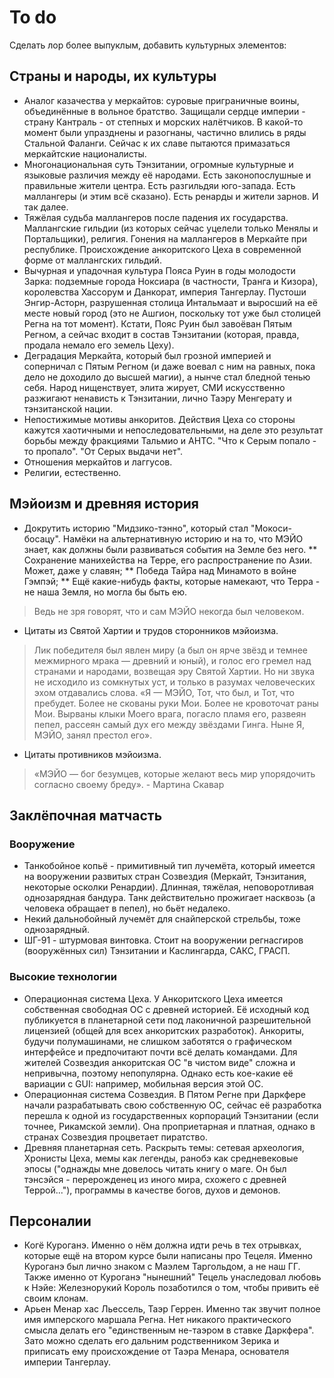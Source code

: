 # To do
Сделать лор более выпуклым, добавить культурных элементов:

## Страны и народы, их культуры

* Аналог казачества у меркайтов: суровые приграничные воины, объединённые в вольное братство. Защищали сердце империи - страну Кантраль - от степных и морских налётчиков. В какой-то момент были упразднены и разогнаны, частично влились в ряды Стальной Фаланги. Сейчас к их славе пытаются примазаться меркайтские националисты.
* Многонациональная суть Тэнзитании, огромные культурные и языковые различия между её народами. Есть законопослушные и правильные жители центра. Есть разгильдяи юго-запада. Есть маллангеры (и этим всё сказано). Есть ренарды и жители зарнов. И так далее.
* Тяжёлая судьба маллангеров после падения их государства. Маллангские гильдии (из которых сейчас уцелели только Менялы и Портальщики), религия. Гонения на маллангеров в Меркайте при республике. Происхождение анкоритского Цеха в современной форме от маллангских гильдий.
* Вычурная и упадочная культура Пояса Руин в годы молодости Зарка: подземные города Ноксиара (в частности, Транга и Кизора), королевства Хассорум и Данкорат, империя Тангерлау. Пустоши Энгир-Асторн, разрушенная столица Интальмаат и выросший на её месте новый город (это не Ашгион, поскольку тот уже был столицей Регна на тот момент). Кстати, Пояс Руин был завоёван Пятым Регном, а сейчас входит в состав Тэнзитании (которая, правда, продала немало его земель Цеху).
* Деградация Меркайта, который был грозной империей и соперничал с Пятым Регном (и даже воевал с ним на равных, пока дело не доходило до высшей магии), а нынче стал бледной тенью себя. Народ нищенствует, элита жирует, СМИ искусственно разжигают ненависть к Тэнзитании, лично Таэру Менгерату и тэнзитанской нации.
* Непостижимые мотивы анкоритов. Действия Цеха со стороны кажутся хаотичными и непоследовательными, на деле это результат борьбы между фракциями Тальмио и АНТС. "Что к Серым попало - то пропало". "От Серых выдачи нет".
* Отношения меркайтов и лаггусов.
* Религии, естественно.

## Мэйоизм и древняя история

* Докрутить историю "Мидзико-тэнно", который стал "Мокоси-босацу". Намёки на альтернативную историю и на то, что МЭЙО знает, как должны были развиваться события на Земле без него.
** Сохранение манихейства на Терре, его распространение по Азии. Может, даже у славян;
** Победа Тайра над Минамото в войне Гэмпэй;
** Ещё какие-нибудь факты, которые намекают, что Терра - не наша Земля, но могла бы быть ею.
> Ведь не зря говорят, что и сам МЭЙО некогда был человеком.

* Цитаты из Святой Хартии и трудов сторонников мэйоизма.
> Лик победителя был явлен миру (а был он ярче звёзд и темнее межмирного мрака — древний и юный), и голос его гремел над странами и народами, возвещая эру Святой Хартии. Но ни звука не исходило из сомкнутых уст, и только в разумах человеческих эхом отдавались слова.
> «Я — МЭЙО, Тот, что был, и Тот, что пребудет. Более не скованы руки Мои. Более не кровоточат раны Мои. Вырваны клыки Моего врага, погасло пламя его, развеян пепел, рассеян самый дух его между звёздами Гинга. Ныне Я, МЭЙО, занял престол его».

* Цитаты противников мэйоизма.
> «МЭЙО — бог безумцев, которые желают весь мир упорядочить согласно своему бреду». - Мартина Скавар

## Заклёпочная матчасть

### Вооружение
* Танкобойное копьё - примитивный тип лучемёта, который имеется на вооружении развитых стран Созвездия (Меркайт, Тэнзитания, некоторые осколки Ренардии). Длинная, тяжёлая, неповоротливая однозарядная бандура. Танк действительно прожигает насквозь (а человека обращает в пепел), но бьёт недалеко.
* Некий дальнобойный лучемёт для снайперской стрельбы, тоже однозарядный.
* ШГ-91 - штурмовая винтовка. Стоит на вооружении регнасгиров (вооружённых сил) Тэнзитании и Каслингарда, САКС, ГРАСП.

### Высокие технологии
* Операционная система Цеха. У Анкоритского Цеха имеется собственная свободная ОС с древней историей. Её исходный код публикуется в планетарной сети под лаконичной разрешительной лицензией (общей для всех анкоритских разработок). Анкориты, будучи полумашинами, не слишком заботятся о графическом интерфейсе и предпочитают почти всё делать командами. Для жителей Созвездия анкоритская ОС "в чистом виде" сложна и непривычна, поэтому непопулярна. Однако есть кое-какие её вариации с GUI: например, мобильная версия этой ОС.
* Операционная система Созвездия. В Пятом Регне при Даркфере начали разрабатывать свою собственную ОС, сейчас её разработка перешла к одной из государственных корпораций Тэнзитании (если точнее, Рикамской земли). Она проприетарная и платная, однако в странах Созвездия процветает пиратство.
* Древняя планетарная сеть. Раскрыть темы: сетевая археология, Хронисты Цеха, мемы как легенды, ранобэ как средневековые эпосы ("однажды мне довелось читать книгу о маге. Он был тэнсэйся - перерожденец из иного мира, схожего с древней Террой..."), программы в качестве богов, духов и демонов.

## Персоналии
* Когё Куроганэ. Именно о нём должна идти речь в тех отрывках, которые ещё на втором курсе были написаны про Тецеля. Именно Куроганэ был лично знаком с Маэлем Таргольдом, а не наш ГГ. Также именно от Куроганэ "нынешний" Тецель унаследовал любовь к Нэйе: Железнорукий Король позаботился о том, чтобы привить её своим клонам.
* Арьен Менар хас Льессель, Таэр Геррен. Именно так звучит полное имя имперского маршала Регна. Нет никакого практического смысла делать его "единственным не-таэром в ставке Даркфера". Зато можно сделать его дальним родственником Зерика и приписать ему происхождение от Таэра Менара, основателя империи Тангерлау.
